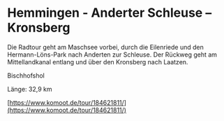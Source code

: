 <!-- Farbe: 'teal' -->

# Hemmingen - Anderter Schleuse – Kronsberg

Die Radtour geht am Maschsee vorbei, durch die Eilenriede und den Hermann-Löns-Park nach Anderten zur Schleuse. Der Rückweg geht am Mittellandkanal entlang und über den Kronsberg nach Laatzen.

Bischhofshol

Länge: 32,9 km

[https://www.komoot.de/tour/184621811/](https://www.komoot.de/tour/184621811/)
